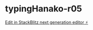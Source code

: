 # typingHanako-r05

[Edit in StackBlitz next generation editor ⚡️](https://stackblitz.com/~/github.com/tamatrading/typinghanako-r05)
